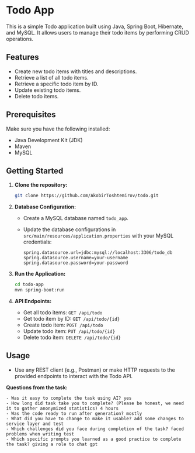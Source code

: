 # Todo App

This is a simple Todo application built using Java, Spring Boot, Hibernate, and MySQL. It allows users to manage their todo items by performing CRUD operations.

## Features

- Create new todo items with titles and descriptions.
- Retrieve a list of all todo items.
- Retrieve a specific todo item by ID.
- Update existing todo items.
- Delete todo items.

## Prerequisites

Make sure you have the following installed:

- Java Development Kit (JDK)
- Maven
- MySQL

## Getting Started

1. **Clone the repository:**

    ```bash
    git clone https://github.com/AkobirToshtemirov/todo.git
    ```

2. **Database Configuration:**

    - Create a MySQL database named `todo_app`.
    - Update the database configurations in `src/main/resources/application.properties` with your MySQL credentials:

        ```properties
        spring.datasource.url=jdbc:mysql://localhost:3306/todo_db
        spring.datasource.username=your-username
        spring.datasource.password=your-password
        ```

3. **Run the Application:**

    ```bash
    cd todo-app
    mvn spring-boot:run
    ```

4. **API Endpoints:**

    - Get all todo items: `GET /api/todo`
    - Get todo item by ID: `GET /api/todo/{id}`
    - Create todo item: `POST /api/todo`
    - Update todo item: `PUT /api/todo/{id}`
    - Delete todo item: `DELETE /api/todo/{id}`

## Usage

- Use any REST client (e.g., Postman) or make HTTP requests to the provided endpoints to interact with the Todo API.

**Questions from the task:**

    - Was it easy to complete the task using AI? yes
    - How long did task take you to complete? (Please be honest, we need it to gather anonymized statistics) 4 hours
    - Was the code ready to run after generation? mostly
    - What did you have to change to make it usable? add some changes to service layer and test
    - Which challenges did you face during completion of the task? faced problems when writing test
    - Which specific prompts you learned as a good practice to complete the task? giving a role to chat gpt



